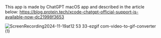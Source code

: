 This app is made by ChatGPT macOS app and described in the article below:
https://blog.protein.tech/xcode-chatgpt-official-support-is-available-now-dc21998f3653

![ScreenRecording2024-11-19at12 53 33-ezgif com-video-to-gif-converter (1)](https://github.com/user-attachments/assets/c0300f4f-c736-4a2c-b685-1907c3759492)
